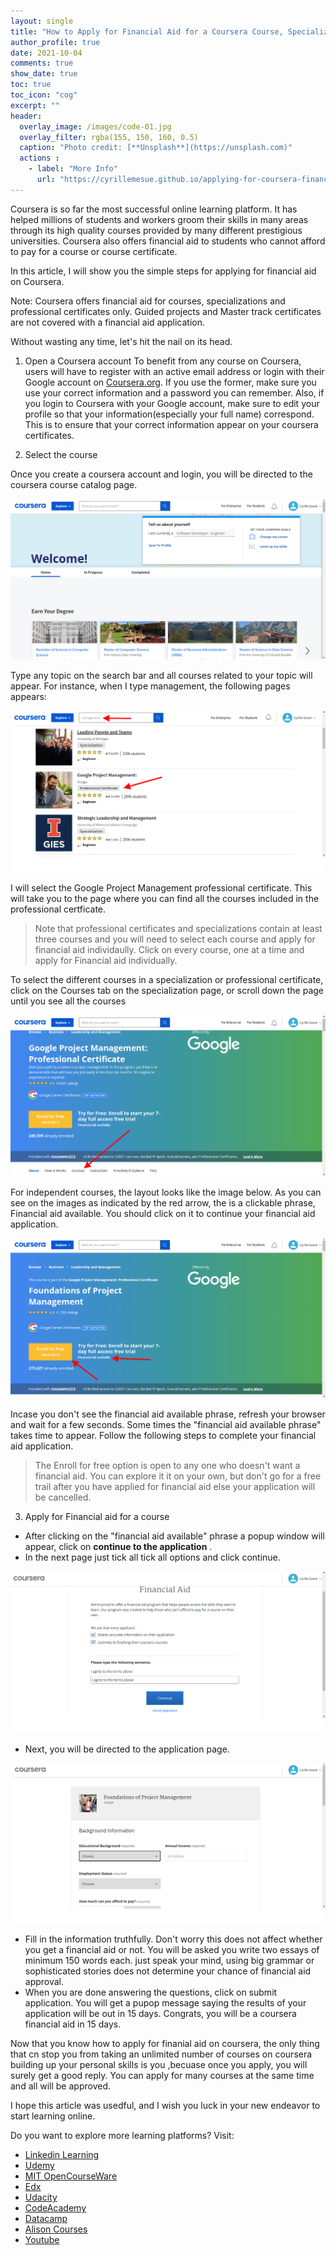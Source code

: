 ```yaml
--- 
layout: single
title: "How to Apply for Financial Aid for a Coursera Course, Specialization or Professional Certificate"
author_profile: true
date: 2021-10-04
comments: true
show_date: true
toc: true
toc_icon: "cog"
excerpt: ""
header:
  overlay_image: /images/code-01.jpg
  overlay_filter: rgba(155, 150, 160, 0.5)
  caption: "Photo credit: [**Unsplash**](https://unsplash.com)"
  actions : 
    - label: "More Info"
      url: "https://cyrillemesue.github.io/applying-for-coursera-financial-aid/"
--- 
```


Coursera is so far the most successful online learning platform. It has helped millions of students and workers groom their skills in many areas through its high quality courses provided by many different prestigious universities. Coursera also offers financial aid to students who cannot afford to pay for a course or course certificate. 

In this article, I will show you the simple steps for applying for financial aid on Coursera. 

Note: Coursera offers financial aid for courses, specializations and professional certificates only. Guided projects and Master track certificates are not covered with a financial aid application. 

Without wasting any time, let's hit the nail on its head.

1. Open a Coursera account
To benefit from any course on Coursera, users will have to register with an active email address or login with their Google account on [Coursera.org](https://www.coursera.org/). If you use the former, make sure you use your correct information and a password you can remember. Also, if you login to Coursera with your Google account, make sure to edit your profile so that your information(especially your full name) correspond. This is to ensure that your correct information appear on your coursera certificates. 

2. Select the course

Once you create a coursera account and login, you will be directed to the coursera course catalog page. 

![image tooltip here](/images/coursera_catalog.png)

Type any topic on the search bar and all courses related to your topic will appear. For instance, when I type management, the following pages appears: 

![image tooltip here](/images/coursera_first_search.png)

I will select the Google Project Management professional certificate. This will take you to the page where you can find all the courses included in the professional certficate. 

> Note that professional certificates and specializations contain at least three courses and you will need to select each course and apply for financial aid individaully. Click on every course, one at a time and apply for Financial aid individually. 

To select the different courses in a specialization or professional certificate, click on the Courses tab on the specialization page, or scroll down the page until you see all the courses

![image tooltip here](/images/coursera_select_course.png)

For independent courses,  the layout looks like the image below. As you can see on the images as indicated by the red arrow, the is a clickable phrase, Financial aid available. You should click on it to continue your financial aid application.  

![image tooltip here](/images/financial_aid_available.png)

Incase you don't see the financial aid available phrase, refresh your browser and wait for a few seconds. Some times the "financial aid available phrase" takes time to appear. Follow the following steps to complete your financial aid application.  

> The Enroll for free option is open to any one who doesn't want  a financial aid. You can explore it it on your own, but don't go for a free trail after you have applied for financial aid else your application will be cancelled. 

3. Apply for Financial aid for a course

* After clicking on the "financial aid available" phrase a popup window will appear, click on **continue to the application** . 
* In the next page just tick all tick all options and click continue. 

![image tooltip here](/images/confirm.png)

* Next, you will be directed to the application page. 

![image tooltip here](/images/fill.png)

* Fill in the information truthfully. Don't worry this does not affect whether you get a financial aid or not. You will be asked you write two essays of minimum 150 words each. just speak your mind, using big grammar or sophisticated stories does not determine your chance of financial aid approval. 
* When you are done answering the questions, click on submit application. You will get a pupop message saying the results of your application will be out in 15 days. Congrats, you will be a coursera financial aid in 15 days. 

Now that you know how to apply for finanial aid on coursera, the only thing that cn stop you from taking an unlimited number of courses on coursera building up your personal skills is you ,becuase once you apply, you will surely get a good reply. You can apply for many courses at the same time and all will be approved. 

I hope this article was usedful, and I wish you luck in your new endeavor to start learning online. 

Do you want to explore more learning platforms? Visit:

* [Linkedin Learning](https://learning.linkedin.com/)
* [Udemy](https://www.udemy.com/)
* [MIT OpenCourseWare](https://ocw.mit.edu/)
* [Edx](https://www.edx.org/)
* [Udacity](https://www.udacity.com/)
* [CodeAcademy](https://www.codecademy.com/)
* [Datacamp](https://www.datacamp.com/)
* [Alison Courses](https://alison.com/)
* [Youtube](https://www.youtube.com/)

